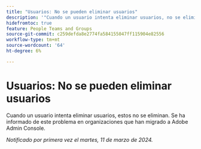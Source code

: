 ```yaml
---
title: "Usuarios: No se pueden eliminar usuarios"
description: '"Cuando un usuario intenta eliminar usuarios, no se eliminan. Se ha informado de este problema en organizaciones que han migrado a Adobe Admin Console".'
hidefromtoc: true
feature: People Teams and Groups
source-git-commit: c259defda8e2774fa584155047ff115904e82556
workflow-type: tm+mt
source-wordcount: '64'
ht-degree: 6%

---
```



# Usuarios: No se pueden eliminar usuarios

Cuando un usuario intenta eliminar usuarios, estos no se eliminan. Se ha informado de este problema en organizaciones que han migrado a Adobe Admin Console.

_Notificado por primera vez el martes, 11 de marzo de 2024._

